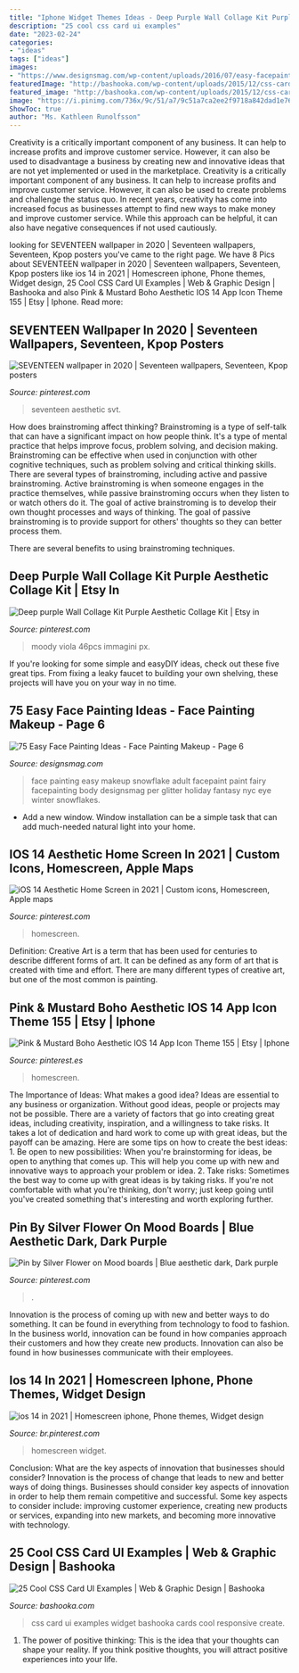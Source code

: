 ```yaml
---
title: "Iphone Widget Themes Ideas - Deep Purple Wall Collage Kit Purple Aesthetic Collage Kit"
description: "25 cool css card ui examples"
date: "2023-02-24"
categories:
- "ideas"
tags: ["ideas"]
images:
- "https://www.designsmag.com/wp-content/uploads/2016/07/easy-facepaint-ideas-face-makeup-designsmag-031-768x1024.jpg"
featuredImage: "http://bashooka.com/wp-content/uploads/2015/12/css-card-ui-demos-19.jpg"
featured_image: "http://bashooka.com/wp-content/uploads/2015/12/css-card-ui-demos-19.jpg"
image: "https://i.pinimg.com/736x/9c/51/a7/9c51a7ca2ee2f9718a842dad1e7617aa.jpg"
ShowToc: true
author: "Ms. Kathleen Runolfsson"
---
```



Creativity is a critically important component of any business. It can help to increase profits and improve customer service. However, it can also be used to disadvantage a business by creating new and innovative ideas that are not yet implemented or used in the marketplace.
Creativity is a critically important component of any business. It can help to increase profits and improve customer service. However, it can also be used to create problems and challenge the status quo. In recent years, creativity has come into increased focus as businesses attempt to find new ways to make money and improve customer service. While this approach can be helpful, it can also have negative consequences if not used cautiously.

	

		
looking for SEVENTEEN wallpaper in 2020 | Seventeen wallpapers, Seventeen, Kpop posters you've came to the right page. We have 8 Pics about SEVENTEEN wallpaper in 2020 | Seventeen wallpapers, Seventeen, Kpop posters like ios 14 in 2021 | Homescreen iphone, Phone themes, Widget design, 25 Cool CSS Card UI Examples | Web &amp; Graphic Design | Bashooka and also Pink &amp; Mustard Boho Aesthetic IOS 14 App Icon Theme 155 | Etsy | Iphone. Read more:
		
    
## SEVENTEEN Wallpaper In 2020 | Seventeen Wallpapers, Seventeen, Kpop Posters

<img loading=lazy src="https://i.pinimg.com/736x/69/3b/8e/693b8e4c6bd7ba3dbea00bc01feb08bc.jpg" onerror="this.onerror=null;this.src='https://tse3.mm.bing.net/th?id=OIP.xPtMSLdIm-QsI0bgFNyO7AHaKa&amp;pid=15.1';" alt="SEVENTEEN wallpaper in 2020 | Seventeen wallpapers, Seventeen, Kpop posters">

_Source: pinterest.com_

>seventeen aesthetic svt. 

	

How does brainstroming affect thinking?
Brainstroming is a type of self-talk that can have a significant impact on how people think. It's a type of mental practice that helps improve focus, problem solving, and decision making. Brainstroming can be effective when used in conjunction with other cognitive techniques, such as problem solving and critical thinking skills.
There are several types of brainstroming, including active and passive brainstroming. Active brainstroming is when someone engages in the practice themselves, while passive brainstroming occurs when they listen to or watch others do it. The goal of active brainstroming is to develop their own thought processes and ways of thinking. The goal of passive brainstroming is to provide support for others' thoughts so they can better process them.

There are several benefits to using brainstroming techniques.

    
## Deep Purple Wall Collage Kit Purple Aesthetic Collage Kit | Etsy In

<img loading=lazy src="https://i.pinimg.com/736x/4a/06/ed/4a06ed6f9789a0876c05ac40b915769c.jpg" onerror="this.onerror=null;this.src='https://tse4.mm.bing.net/th?id=OIP.ku09qppQ1F6gLZDjbTZFogHaKU&amp;pid=15.1';" alt="Deep purple Wall Collage Kit Purple Aesthetic Collage Kit | Etsy in">

_Source: pinterest.com_

>moody viola 46pcs immagini px. 

	

If you're looking for some simple and easyDIY ideas, check out these five great tips. From fixing a leaky faucet to building your own shelving, these projects will have you on your way in no time.

    
## 75 Easy Face Painting Ideas - Face Painting Makeup - Page 6

<img loading=lazy src="https://www.designsmag.com/wp-content/uploads/2016/07/easy-facepaint-ideas-face-makeup-designsmag-031-768x1024.jpg" onerror="this.onerror=null;this.src='https://tse1.mm.bing.net/th?id=OIP.hr8RMvo7uUNmm6KH9bsGnwHaJ4&amp;pid=15.1';" alt="75 Easy Face Painting Ideas - Face Painting Makeup - Page 6">

_Source: designsmag.com_

>face painting easy makeup snowflake adult facepaint paint fairy facepainting body designsmag per glitter holiday fantasy nyc eye winter snowflakes. 

	

- Add a new window. Window installation can be a simple task that can add much-needed natural light into your home.

    
## IOS 14 Aesthetic Home Screen In 2021 | Custom Icons, Homescreen, Apple Maps

<img loading=lazy src="https://i.pinimg.com/736x/b5/29/c8/b529c8bdeaf08e49be03a3b5ea70347e.jpg" onerror="this.onerror=null;this.src='https://tse2.mm.bing.net/th?id=OIP.DbudbqyVREJDQm_8d2Wa6AHaQB&amp;pid=15.1';" alt="iOS 14 Aesthetic Home Screen in 2021 | Custom icons, Homescreen, Apple maps">

_Source: pinterest.com_

>homescreen. 

	

Definition:
Creative Art is a term that has been used for centuries to describe different forms of art. It can be defined as any form of art that is created with time and effort. There are many different types of creative art, but one of the most common is painting.

    
## Pink &amp; Mustard Boho Aesthetic IOS 14 App Icon Theme 155 | Etsy | Iphone

<img loading=lazy src="https://i.pinimg.com/736x/8a/6c/36/8a6c366f7f902633de5a0f60c33d6c7c.jpg" onerror="this.onerror=null;this.src='https://tse1.mm.bing.net/th?id=OIP.INi_ZMW_nqHb6QaXF6Bt0gHaNX&amp;pid=15.1';" alt="Pink &amp; Mustard Boho Aesthetic IOS 14 App Icon Theme 155 | Etsy | Iphone">

_Source: pinterest.es_

>homescreen. 

	

The Importance of Ideas: What makes a good idea?
Ideas are essential to any business or organization. Without good ideas, people or projects may not be possible. There are a variety of factors that go into creating great ideas, including creativity, inspiration, and a willingness to take risks. It takes a lot of dedication and hard work to come up with great ideas, but the payoff can be amazing. Here are some tips on how to create the best ideas: 1. Be open to new possibilities: When you're brainstorming for ideas, be open to anything that comes up. This will help you come up with new and innovative ways to approach your problem or idea. 2. Take risks: Sometimes the best way to come up with great ideas is by taking risks. If you're not comfortable with what you're thinking, don't worry; just keep going until you've created something that's interesting and worth exploring further. 
    
## Pin By Silver Flower On Mood Boards | Blue Aesthetic Dark, Dark Purple

<img loading=lazy src="https://i.pinimg.com/736x/94/78/ea/9478ea331d59c2174d8dfb493e1c1394.jpg" onerror="this.onerror=null;this.src='https://tse1.mm.bing.net/th?id=OIP.ubdM47CSrUMutgpdHQ7uewHaHa&amp;pid=15.1';" alt="Pin by Silver Flower on Mood boards | Blue aesthetic dark, Dark purple">

_Source: pinterest.com_

>. 

	

Innovation is the process of coming up with new and better ways to do something. It can be found in everything from technology to food to fashion. In the business world, innovation can be found in how companies approach their customers and how they create new products. Innovation can also be found in how businesses communicate with their employees.

    
## Ios 14 In 2021 | Homescreen Iphone, Phone Themes, Widget Design

<img loading=lazy src="https://i.pinimg.com/736x/9c/51/a7/9c51a7ca2ee2f9718a842dad1e7617aa.jpg" onerror="this.onerror=null;this.src='https://tse2.mm.bing.net/th?id=OIP.7nptowHxlPBScKXc2WWr5wHaNK&amp;pid=15.1';" alt="ios 14 in 2021 | Homescreen iphone, Phone themes, Widget design">

_Source: br.pinterest.com_

>homescreen widget. 

	

Conclusion: What are the key aspects of innovation that businesses should consider?
Innovation is the process of change that leads to new and better ways of doing things. Businesses should consider key aspects of innovation in order to help them remain competitive and successful. Some key aspects to consider include: improving customer experience, creating new products or services, expanding into new markets, and becoming more innovative with technology.

    
## 25 Cool CSS Card UI Examples | Web &amp; Graphic Design | Bashooka

<img loading=lazy src="http://bashooka.com/wp-content/uploads/2015/12/css-card-ui-demos-19.jpg" onerror="this.onerror=null;this.src='https://tse3.mm.bing.net/th?id=OIP.nCItzttatqXfPbDioe2g_QHaD9&amp;pid=15.1';" alt="25 Cool CSS Card UI Examples | Web &amp; Graphic Design | Bashooka">

_Source: bashooka.com_

>css card ui examples widget bashooka cards cool responsive create. 

	

1. The power of positive thinking: This is the idea that your thoughts can shape your reality. If you think positive thoughts, you will attract positive experiences into your life.

